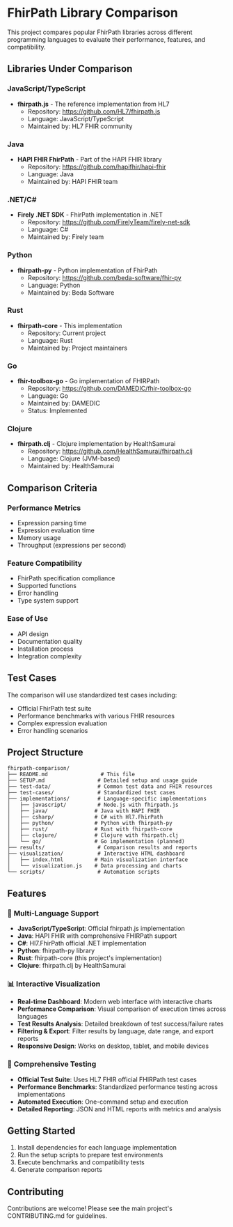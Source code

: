 # FhirPath Library Comparison

This project compares popular FhirPath libraries across different programming languages to evaluate their performance, features, and compatibility.

## Libraries Under Comparison

### JavaScript/TypeScript
- **fhirpath.js** - The reference implementation from HL7
  - Repository: https://github.com/HL7/fhirpath.js
  - Language: JavaScript/TypeScript
  - Maintained by: HL7 FHIR community

### Java
- **HAPI FHIR FhirPath** - Part of the HAPI FHIR library
  - Repository: https://github.com/hapifhir/hapi-fhir
  - Language: Java
  - Maintained by: HAPI FHIR team

### .NET/C#
- **Firely .NET SDK** - FhirPath implementation in .NET
  - Repository: https://github.com/FirelyTeam/firely-net-sdk
  - Language: C#
  - Maintained by: Firely team

### Python
- **fhirpath-py** - Python implementation of FhirPath
  - Repository: https://github.com/beda-software/fhir-py
  - Language: Python
  - Maintained by: Beda Software

### Rust
- **fhirpath-core** - This implementation
  - Repository: Current project
  - Language: Rust
  - Maintained by: Project maintainers

### Go
- **fhir-toolbox-go** - Go implementation of FHIRPath
  - Repository: https://github.com/DAMEDIC/fhir-toolbox-go
  - Language: Go
  - Maintained by: DAMEDIC
  - Status: Implemented

### Clojure
- **fhirpath.clj** - Clojure implementation by HealthSamurai
  - Repository: https://github.com/HealthSamurai/fhirpath.clj
  - Language: Clojure (JVM-based)
  - Maintained by: HealthSamurai

## Comparison Criteria

### Performance Metrics
- Expression parsing time
- Expression evaluation time
- Memory usage
- Throughput (expressions per second)

### Feature Compatibility
- FhirPath specification compliance
- Supported functions
- Error handling
- Type system support

### Ease of Use
- API design
- Documentation quality
- Installation process
- Integration complexity

## Test Cases

The comparison will use standardized test cases including:
- Official FhirPath test suite
- Performance benchmarks with various FHIR resources
- Complex expression evaluation
- Error handling scenarios

## Project Structure

```
fhirpath-comparison/
├── README.md                 # This file
├── SETUP.md                 # Detailed setup and usage guide
├── test-data/               # Common test data and FHIR resources
├── test-cases/              # Standardized test cases
├── implementations/         # Language-specific implementations
│   ├── javascript/          # Node.js with fhirpath.js
│   ├── java/               # Java with HAPI FHIR
│   ├── csharp/             # C# with Hl7.FhirPath
│   ├── python/             # Python with fhirpath-py
│   ├── rust/               # Rust with fhirpath-core
│   ├── clojure/            # Clojure with fhirpath.clj
│   └── go/                 # Go implementation (planned)
├── results/                 # Comparison results and reports
├── visualization/           # Interactive HTML dashboard
│   ├── index.html          # Main visualization interface
│   └── visualization.js    # Data processing and charts
└── scripts/                 # Automation scripts
```

## Features

### 🚀 **Multi-Language Support**
- **JavaScript/TypeScript**: Official fhirpath.js implementation
- **Java**: HAPI FHIR with comprehensive FHIRPath support
- **C#**: Hl7.FhirPath official .NET implementation
- **Python**: fhirpath-py library
- **Rust**: fhirpath-core (this project's implementation)
- **Clojure**: fhirpath.clj by HealthSamurai

### 📊 **Interactive Visualization**
- **Real-time Dashboard**: Modern web interface with interactive charts
- **Performance Comparison**: Visual comparison of execution times across languages
- **Test Results Analysis**: Detailed breakdown of test success/failure rates
- **Filtering & Export**: Filter results by language, date range, and export reports
- **Responsive Design**: Works on desktop, tablet, and mobile devices

### 🧪 **Comprehensive Testing**
- **Official Test Suite**: Uses HL7 FHIR official FHIRPath test cases
- **Performance Benchmarks**: Standardized performance testing across implementations
- **Automated Execution**: One-command setup and execution
- **Detailed Reporting**: JSON and HTML reports with metrics and analysis

## Getting Started

1. Install dependencies for each language implementation
2. Run the setup scripts to prepare test environments
3. Execute benchmarks and compatibility tests
4. Generate comparison reports

## Contributing

Contributions are welcome! Please see the main project's CONTRIBUTING.md for guidelines.
